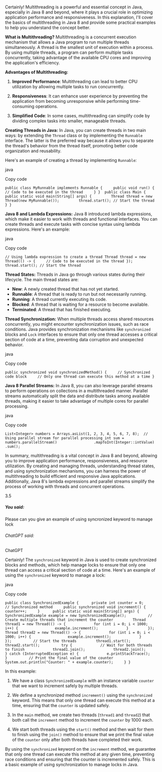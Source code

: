 Certainly! Multithreading is a powerful and essential concept in Java, especially in Java 8 and beyond, where it plays a crucial role in optimizing application performance and responsiveness. In this explanation, I'll cover the basics of multithreading in Java 8 and provide some practical examples to help you understand the concept better.

**What is Multithreading?** Multithreading is a concurrent execution mechanism that allows a Java program to run multiple threads simultaneously. A thread is the smallest unit of execution within a process. By using multiple threads, a program can perform multiple tasks concurrently, taking advantage of the available CPU cores and improving the application's efficiency.

**Advantages of Multithreading:**

1. **Improved Performance**: Multithreading can lead to better CPU utilization by allowing multiple tasks to run concurrently.
    
2. **Responsiveness**: It can enhance user experience by preventing the application from becoming unresponsive while performing time-consuming operations.
    
3. **Simplified Code**: In some cases, multithreading can simplify code by dividing complex tasks into smaller, manageable threads.
    

**Creating Threads in Java:** In Java, you can create threads in two main ways: by extending the `Thread` class or by implementing the `Runnable` interface. The latter is the preferred way because it allows you to separate the thread's behavior from the thread itself, promoting better code organization and reusability.

Here's an example of creating a thread by implementing `Runnable`:

java

Copy code

`public class MyRunnable implements Runnable {     public void run() {         // Code to be executed in the thread     } }  public class Main {     public static void main(String[] args) {         Thread thread = new Thread(new MyRunnable());         thread.start(); // Start the thread     } }`

**Java 8 and Lambda Expressions:** Java 8 introduced lambda expressions, which make it easier to work with threads and functional interfaces. You can create threads and execute tasks with concise syntax using lambda expressions. Here's an example:

java

Copy code

`// Using lambda expression to create a thread Thread thread = new Thread(() -> {     // Code to be executed in the thread }); thread.start(); // Start the thread`

**Thread States:** Threads in Java go through various states during their lifecycle. The main thread states are:

- **New**: A newly created thread that has not yet started.
- **Runnable**: A thread that is ready to run but not necessarily running.
- **Running**: A thread currently executing its code.
- **Blocked**: A thread that is waiting for a resource to become available.
- **Terminated**: A thread that has finished executing.

**Thread Synchronization:** When multiple threads access shared resources concurrently, you might encounter synchronization issues, such as race conditions. Java provides synchronization mechanisms like `synchronized` blocks and `Lock` interfaces to ensure that only one thread accesses a critical section of code at a time, preventing data corruption and unexpected behavior.

java

Copy code

`public synchronized void synchronizedMethod() {     // Synchronized code block     // Only one thread can execute this method at a time }`

**Java 8 Parallel Streams:** In Java 8, you can also leverage parallel streams to perform operations on collections in a multithreaded manner. Parallel streams automatically split the data and distribute tasks among available threads, making it easier to take advantage of multiple cores for parallel processing.

java

Copy code

`List<Integer> numbers = Arrays.asList(1, 2, 3, 4, 5, 6, 7, 8);  // Using parallel stream for parallel processing int sum = numbers.parallelStream()                 .mapToInt(Integer::intValue)                 .sum();`

In summary, multithreading is a vital concept in Java 8 and beyond, allowing you to improve application performance, responsiveness, and resource utilization. By creating and managing threads, understanding thread states, and using synchronization mechanisms, you can harness the power of multithreading to build efficient and responsive Java applications. Additionally, Java 8's lambda expressions and parallel streams simplify the process of working with threads and concurrent operations.

3.5

##### You said:

Please can you give an example of using syncronized keyword to manage lock

###### ChatGPT said:

ChatGPT

Certainly! The `synchronized` keyword in Java is used to create synchronized blocks and methods, which help manage locks to ensure that only one thread can access a critical section of code at a time. Here's an example of using the `synchronized` keyword to manage a lock:

java

Copy code

`public class SynchronizedExample {      private int counter = 0;      // Synchronized method     public synchronized void increment() {         counter++;     }      public static void main(String[] args) {         SynchronizedExample example = new SynchronizedExample();          // Create multiple threads that increment the counter         Thread thread1 = new Thread(() -> {             for (int i = 0; i < 1000; i++) {                 example.increment();             }         });          Thread thread2 = new Thread(() -> {             for (int i = 0; i < 1000; i++) {                 example.increment();             }         });          // Start the threads         thread1.start();         thread2.start();          try {             // Wait for both threads to finish             thread1.join();             thread2.join();         } catch (InterruptedException e) {             e.printStackTrace();         }          // Print the final value of the counter         System.out.println("Counter: " + example.counter);     } }`

In this example:

1. We have a class `SynchronizedExample` with an instance variable `counter` that we want to increment safely by multiple threads.
    
2. We define a synchronized method `increment()` using the `synchronized` keyword. This means that only one thread can execute this method at a time, ensuring that the `counter` is updated safely.
    
3. In the `main` method, we create two threads (`thread1` and `thread2`) that both call the `increment` method to increment the `counter` by 1000 each.
    
4. We start both threads using the `start()` method and then wait for them to finish using the `join()` method to ensure that we print the final value of the `counter` only after both threads have completed their work.
    

By using the `synchronized` keyword on the `increment` method, we guarantee that only one thread can execute this method at any given time, preventing race conditions and ensuring that the counter is incremented safely. This is a basic example of using synchronization to manage locks in Java.